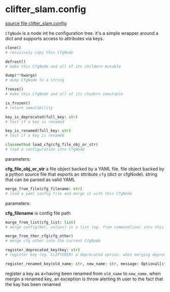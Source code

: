 # clifter_slam.config

[source file clifter_slam.config](https://github.com/slowy07/clifter_slam/blob/main/clifter_slam/config/cfgnode.py)

``CfgNode`` is a node int he configuration tree. it's a simple wrapper around a dict and supports access to attributes via keys.

```python
clone()
# recusively copy this CfgNode
```

```python
defrost()
# make this CfgNode and all of its childern mutable
```

```python
dump(**kwargs)
# dump CfgNode to a string
```

```python
freeze()
# make this CfgNode and all of its chidern immutable
```

```python
is_frozen()
# return immutability
```

```python
key_is_deprecated(full_key: str)
# test if a key is renamed
```

```python
key_is_renamed(full_key: str)
# test if a key is renamed
```

```python
classmethod load_cfg(cfg_file_obj_or_str)
# load a configuration into CfgNode
```
parameters:

**cfg_file_obj_or_str** a file object backed by a YAML file. file object backed by a python source file that exports an sttribute ``cfg`` (dict or cfgNode). string that can be parsed as valid YAML

```python
merge_from_file(cfg_filename: str)
# load a yaml config file and merge it with this CfgNode
```
parameters:

**cfg_filename** is config file path

```python
marge_from_list(cfg_list: list)
# merge config(ket, values) in a list (eg. from commandline) into this CfgNode
```

```python
merge_from_ther_cfg(cfg_other)
# merge cfg other into the current CfgNode
```

```python
register_deprecated_key(key: str)
# register key (eg. CLIFTEEER) a deprecated option. when merging deprecated keys, a warning is generated and the key is ignored
```

```python
register_renamed_key(old_name: str, new_name: str, message: Optional[str] = None)
```
register a key as a=having been renamed from ``old_name`` to ``new_name``. when mergin a renamed key, an exception is throw alerting th user to the fact that the kay has been renamed
